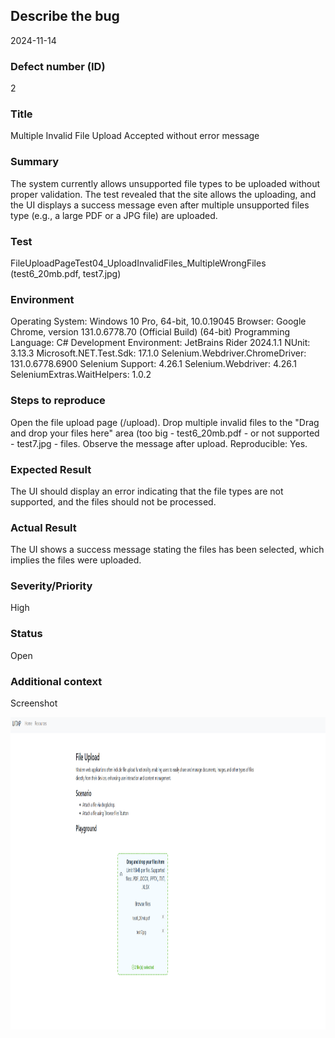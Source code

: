 ## Describe the bug
2024-11-14
### Defect number (ID)
2
### Title
Multiple Invalid File Upload Accepted without error message
### Summary
The system currently allows unsupported file types to be uploaded without proper validation. The test revealed that the site allows the uploading, and the UI displays a success message even after multiple unsupported files type (e.g., a large PDF or a JPG file) are uploaded.
### Test
FileUploadPageTest04_UploadInvalidFiles_MultipleWrongFiles (test6_20mb.pdf, test7.jpg)
### Environment
Operating System: Windows 10 Pro, 64-bit, 10.0.19045
Browser: Google Chrome, version 131.0.6778.70 (Official Build) (64-bit)
Programming Language: C#
Development Environment: JetBrains Rider 2024.1.1
NUnit: 3.13.3
Microsoft.NET.Test.Sdk: 17.1.0
Selenium.Webdriver.ChromeDriver: 131.0.6778.6900
Selenium Support: 4.26.1
Selenium.Webdriver: 4.26.1
SeleniumExtras.WaitHelpers: 1.0.2

### Steps to reproduce
Open the file upload page (/upload).
Drop multiple invalid files to the "Drag and drop your files here" area (too big - test6_20mb.pdf - or not supported - test7.jpg - files.
Observe the message after upload.
Reproducible: Yes.
### Expected Result
The UI should display an error indicating that the file types are not supported, and the files should not be processed.
### Actual Result
The UI shows a success message stating the files has been selected, which implies the files were uploaded.
### Severity/Priority
High
### Status
Open
### Additional context
Screenshot

<div align="center">
  <a>
    <img src="UITAP-tests/Issues/bugreport2.PNG" alt="bugreport2" width="1100" height="500">
  </a>
</div>


